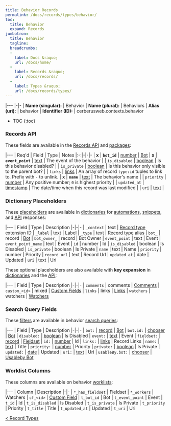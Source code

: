 ```yaml
---
title: Behavior Records
permalink: /docs/records/types/behavior/
toc:
  title: Behavior
  expand: Records
jumbotron:
  title: Behavior
  tagline: 
  breadcrumbs:
  -
    label: Docs &raquo;
    url: /docs/home/
  -
    label: Records &raquo;
    url: /docs/records/
  -
    label: Types &raquo;
    url: /docs/records/types/
---
```


|---
|-|-
| **Name (singular):** | Behavior
| **Name (plural):** | Behaviors
| **Alias (uri):** | behavior
| **Identifier (ID):** | cerberusweb.contexts.behavior

* TOC
{:toc}

### Records API

These fields are available in the [Records API](/docs/api/endpoints/records/) and [packages](/docs/packages/):

|---
| Req'd | Field | Type | Notes
|:-:|-|-|-
| **x** | **`bot_id`** | [number](/docs/records/fields/types/number/) | [Bot](/docs/records/types/bot/) 
| **x** | **`event_point`** | [text](/docs/records/fields/types/text/) | The event of the behavior 
|   | `is_disabled` | [boolean](/docs/records/fields/types/boolean/) | Is this behavior disabled? 
|   | `is_private` | [boolean](/docs/records/fields/types/boolean/) | Is this behavior only visible to the parent bot? 
|   | `links` | [links](/docs/records/fields/types/links/) | An array of record `type:id` tuples to link to. Prefix with `-` to unlink. 
| **x** | **`name`** | [text](/docs/records/fields/types/text/) | The behavior's name 
|   | `priority` | [number](/docs/records/fields/types/number/) | Any positive number; `0` is highest priority 
|   | `updated_at` | [timestamp](/docs/records/fields/types/timestamp/) | The date/time when this record was last modified 
|   | `uri` | [text](/docs/records/fields/types/text/) |  

### Dictionary Placeholders

These [placeholders](/docs/scripting/variables/#placeholders) are available in [dictionaries](/docs/guide/developers/dictionaries/) for [automations](/docs/automations/), [snippets](/docs/snippets/), and [API](/docs/api/) responses:

|---
| Field | Type | Description
|-|-|-
| `_context` | text | [Record type](/docs/records/types/) extension ID
| `_label` | text | Label
| `_type` | text | [Record type](/docs/records/types/) alias
| `bot_` | record | [Bot](/docs/records/types/bot/)
| `bot_owner_` | record | Bot Owner
| `event_point` | text | Event
| `event_point_name` | text | Event
| `id` | number | Id
| `is_disabled` | boolean | Is Disabled
| `is_private` | boolean | Is Private
| `name` | text | Name
| `priority` | number | Priority
| `record_url` | text | Record Url
| `updated_at` | date | Updated
| `uri` | text | Uri

These optional placeholders are also available with **key expansion** in [dictionaries](/docs/guide/developers/dictionaries/#key-expansion) and the [API](/docs/api/responses/#expanding-keys-in-api-requests):

|---
| Field | Type | Description
|-|-|-
| `comments` | comments | [Comments](/docs/guide/developers/dictionaries/#key-expansion)
| `custom_<id>` | mixed | [Custom Fields](/docs/guide/developers/dictionaries/#key-expansion)
| `links` | links | [Links](/docs/guide/developers/dictionaries/#key-expansion)
| `watchers` | watchers | [Watchers](/docs/guide/developers/dictionaries/#key-expansion)
	
### Search Query Fields

These [filters](/docs/search/#filters) are available in behavior [search queries](/docs/search/):

|---
| Field | Type | Description
|-|-|-
| `bot:` | [record](/docs/search/#deep-search) | [Bot](/docs/records/types/bot/)
| `bot.id:` | [chooser](/docs/search/#choosers) | [Bot](/docs/records/types/bot/)
| `disabled:` | [boolean](/docs/search/#booleans) | Is Disabled
| `event:` | [text](/docs/search/#text) | Event
| `fieldset:` | [record](/docs/search/#deep-search) | [Fieldset](/docs/records/types/custom_fieldset/)
| `id:` | [number](/docs/search/#numbers) | Id
| `links:` | [links](/docs/search/#links) | Record Links
| `name:` | [text](/docs/search/#text) | Title
| `priority:` | [number](/docs/search/#numbers) | Priority
| `private:` | [boolean](/docs/search/#booleans) | Is Private
| `updated:` | [date](/docs/search/#dates) | Updated
| `uri:` | [text](/docs/search/#text) | Uri
| `usableBy.bot:` | [chooser](/docs/search/#choosers) | [Usableby Bot](/docs/records/types/bot/)
	
### Worklist Columns

These columns are available on behavior [worklists](/docs/worklists/):

|---
| Column | Description
|-|-
| `*_has_fieldset` | Fieldset
| `*_workers` | Watchers
| `cf_<id>` | [Custom Field](/docs/records/types/custom_field/)
| `t_bot_id` | Bot
| `t_event_point` | Event
| `t_id` | Id
| `t_is_disabled` | Is Disabled
| `t_is_private` | Is Private
| `t_priority` | Priority
| `t_title` | Title
| `t_updated_at` | Updated
| `t_uri` | Uri

<div class="section-nav">
	<div class="left">
		<a href="/docs/records/types/" class="prev">&lt; Record Types</a>
	</div>
	<div class="right align-right">
	</div>
</div>
<div class="clear"></div>